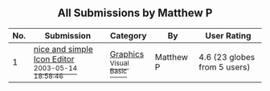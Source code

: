 ﻿<div align="center">

## All Submissions by Matthew P

</div>

No.  | Submission | Category | By   | User Rating
---- | ---------- | -------- | ---- | -----------
1 | [nice and simple Icon Editor<br /><sup>2003-05-14 18:58:46</sup>](https://github.com/Planet-Source-Code/matthew-p-nice-and-simple-icon-editor__1-45498) | [Graphics<br /><sup>Visual Basic</sup>](../ByCategory/graphics__1-46.md) | Matthew P | 4.6 (23 globes from 5 users)
